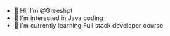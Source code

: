 - 👋 Hi, I’m @Greeshpt
- 👀 I’m interested in Java coding
- 🌱 I’m currently learning Full stack developer course

<!---
Greeshpt/Greeshpt is a ✨ special ✨ repository because its `README.md` (this file) appears on your GitHub profile.
You can click the Preview link to take a look at your changes.
--->
